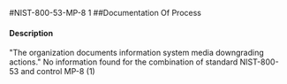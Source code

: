 #NIST-800-53-MP-8 1
##Documentation Of Process
#### Description
"The organization documents information system media downgrading actions."
No information found for the combination of standard NIST-800-53 and control MP-8 (1)
